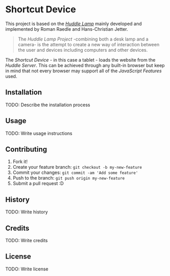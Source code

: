 # Shortcut Device

This project is based on the [_Huddle Lamp_](https://github.com/huddlelamp/) mainly developed and implemented by Roman Raedle and Hans-Christian Jetter.  

> The _Huddle Lamp Project_ -combining both a desk lamp and a camera- is the attempt to create a new way of interaction between 
the user and devices including computers and other devices.

The _Shortcut Device_ - in this case a tablet - loads the website from the _Huddle Server_. This can be achieved through any built-in browser but 
keep in mind that not every browser may support all of the _JavaScript Features_ used. 

## Installation

TODO: Describe the installation process

## Usage

TODO: Write usage instructions

## Contributing

1. Fork it!
2. Create your feature branch: `git checkout -b my-new-feature`
3. Commit your changes: `git commit -am 'Add some feature'`
4. Push to the branch: `git push origin my-new-feature`
5. Submit a pull request :D

## History

TODO: Write history

## Credits

TODO: Write credits

## License

TODO: Write license